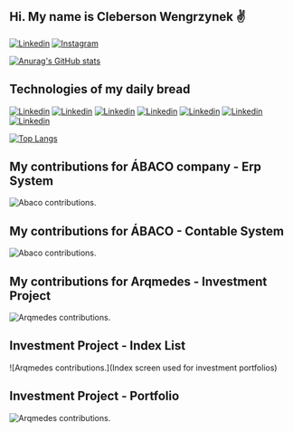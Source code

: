 ## Hi. My name is Cleberson Wengrzynek  ✌️

[![Linkedin](https://img.shields.io/badge/LinkedIn-0077B5?style=for-the-badge&logo=linkedin&logoColor=white)](https://www.linkedin.com/in/cleberson-wengrzynek)
[![Instagram](https://img.shields.io/badge/Instagram-E4405F?style=for-the-badge&logo=instagram&logoColor=white)](https://www.instagram.com/cleber_weng)

[![Anurag's GitHub stats](https://github-readme-stats.vercel.app/api?username=clebersonweng)](https://github.com/Clebersonweng/github-readme-stats)

## Technologies of my daily bread 

[![Linkedin](https://img.shields.io/badge/HTML5-E34F26?style=for-the-badge&logo=html5&logoColor=white)](https://www.linkedin.com/in/cleberson-wengrzynek)
[![Linkedin](https://img.shields.io/badge/CSS3-1572B6?style=for-the-badge&logo=css3&logoColor=white)](https://www.linkedin.com/in/cleberson-wengrzynek)
[![Linkedin](https://img.shields.io/badge/JavaScript-F7DF1E?style=for-the-badge&logo=javascript&logoColor=black)](https://www.linkedin.com/in/cleberson-wengrzynek)
[![Linkedin](https://img.shields.io/badge/PHP-777BB4?style=for-the-badge&logo=php&logoColor=white)](https://www.linkedin.com/in/cleberson-wengrzynek)
[![Linkedin](https://img.shields.io/badge/Bootstrap-563D7C?style=for-the-badge&logo=bootstrap&logoColor=white)](https://www.linkedin.com/in/cleberson-wengrzynek)
[![Linkedin](https://img.shields.io/badge/jQuery-0769AD?style=for-the-badge&logo=jquery&logoColor=white)](https://www.linkedin.com/in/cleberson-wengrzynek)
[![Linkedin](https://img.shields.io/badge/PostgreSQL-316192?style=for-the-badge&logo=postgresql&logoColor=white)](https://www.linkedin.com/in/cleberson-wengrzynek)


[![Top Langs](https://github-readme-stats.vercel.app/api/top-langs/?username=clebersonweng&layout=donut-vertical)](https://github.com/anuraghazra/github-readme-stats)

## My contributions for ÁBACO company - Erp System
![Abaco contributions.](https://res.cloudinary.com/djcrtyyvf/image/upload/v1689076054/abaco/jiro1hzcegct2wba2btk.jpg)

## My contributions for ÁBACO - Contable System
![Abaco contributions.](https://res.cloudinary.com/djcrtyyvf/image/upload/v1689076054/abaco/yxqozs8jbjqjkwfgivgc.jpg)

## My contributions for Arqmedes - Investment Project
![Arqmedes contributions.](https://res.cloudinary.com/dflwfl1j3/image/upload/v1743073957/Captura_de_Tela_2025-03-27_a%CC%80s_07.58.05_ia7rbc.png)
## Investment Project - Index List
![Arqmedes contributions.](Index screen used for investment portfolios)
## Investment Project - Portfolio
![Arqmedes contributions.](https://res.cloudinary.com/dflwfl1j3/image/upload/v1743075026/Captura_de_Tela_2025-03-27_a%CC%80s_08.24.10_ucfx10.png)


>
